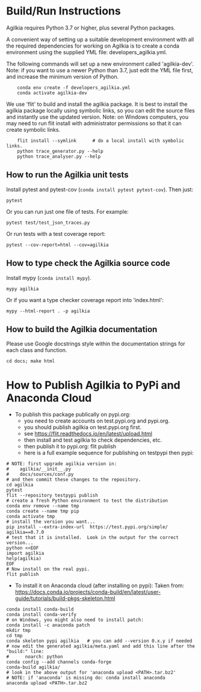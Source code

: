 # Build/Run  Instructions

Agilkia requires Python 3.7 or higher, plus several Python packages.

A convenient way of setting up a suitable development environment with
all the required dependencies for working on Agilkia is to create a 
conda environment using the supplied YML file: developers_agilkia.yml.

The following commands will set up a new environment called 'agilkia-dev'.
Note: if you want to use a newer Python than 3.7, just edit the YML file
first, and increase the minimum version of Python.
```
    conda env create -f developers_agilkia.yml
    conda activate agilkia-dev
```

We use 'flit' to build and install the agilkia package.
It is best to install the agilkia package locally using symbolic links,
so you can edit the source files and instantly use the updated version.
Note: on Windows computers, you may need to run flit install with 
administrator permissions so that it can create symbolic links.
```
    flit install --symlink      # do a local install with symbolic links.
    python trace_generator.py --help
    python trace_analyser.py --help
```


## How to run the Agilkia unit tests

Install pytest and pytest-cov (```conda install pytest pytest-cov```).
Then just:
```
pytest
```

Or you can run just one file of tests.  For example:
```
pytest test/test_json_traces.py
```

Or run tests with a test coverage report:
```
pytest --cov-report=html --cov=agilkia
```


## How to type check the Agilkia source code

Install mypy (```conda install mypy```).

```
mypy agilkia
```

Or if you want a type checker coverage report into 'index.html':
```
mypy --html-report . -p agilkia
```


## How to build the Agilkia documentation

Please use Google docstrings style within the documentation
strings for each class and function.

```
cd docs; make html
```


# How to Publish Agilkia to PyPi and Anaconda Cloud

* To publish this package publically on pypi.org:
  * you need to create accounts on test.pypi.org and pypi.org.
  * you should publish agilkia on test.pypi.org first.
  *   see https://flit.readthedocs.io/en/latest/upload.html
  * then install and test agilkia to check dependencies, etc.
  * then publish it to pypi.org: flit publish
  * here is a full example sequence for publishing on testpypi then pypi:
```
# NOTE: first upgrade agilkia version in:
#    agilkia/__init__.py
#    docs/sources/conf.py
# and then commit these changes to the repository.
cd agilkia
pytest
flit --repository testpypi publish
# create a fresh Python environment to test the distribution
conda env remove --name tmp
conda create --name tmp pip
conda activate tmp
# install the version you want...
pip install --extra-index-url  https://test.pypi.org/simple/ agilkia==0.7.0
# test that it is installed.  Look in the output for the correct version...
python <<EOF
import agilkia
help(agilkia)
EOF
# Now install on the real pypi.
flit publish
```
* To install it on Anaconda cloud (after installing on pypi):
  Taken from: https://docs.conda.io/projects/conda-build/en/latest/user-guide/tutorials/build-pkgs-skeleton.html
```
conda install conda-build
conda install conda-verify
# on Windows, you might also need to install patch:
conda install -c anaconda patch
mkdir tmp
cd tmp
conda skeleton pypi agilkia   # you can add --version 0.x.y if needed
# now edit the generated agilkia/meta.yaml and add this line after the "build:" line:
#      noarch: python
conda config --add channels conda-forge
conda-build agilkia/
# look in the above output for 'anaconda upload <PATH>.tar.bz2'
# NOTE: if 'anaconda' is missing do: conda install anaconda
anaconda upload <PATH>.tar.bz2
```
